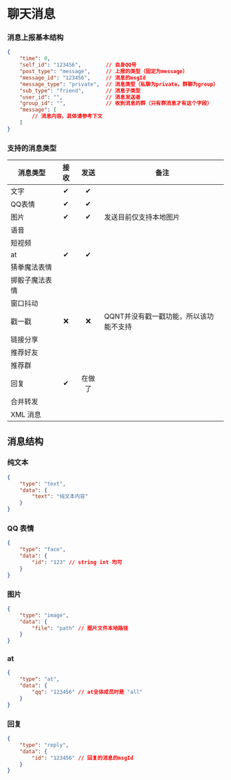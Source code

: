 # 聊天消息

### 消息上报基本结构
```json lines
{
    "time": 0,
    "self_id": "123456",        // 自身QQ号
    "post_type": "message",     // 上报的类型（固定为message）
    "message_id": "123456",     // 消息的msgId
    "message_type": "private",  // 消息类型（私聊为private，群聊为group）
    "sub_type": "friend",       // 消息子类型
    "user_id": "",              // 消息发送者
    "group_id": "",             // 收到消息的群（只有群消息才有这个字段）
    "message": [
        // 消息内容，具体请参考下文
    ]
}
```


### 支持的消息类型

| 消息类型    | 接收 | 发送  | 备注                    |
|---------|:--:|:---:|-----------------------|
| 文字      | ✔  |  ✔  |                       |
| QQ表情    | ✔  |  ✔  |                       |
| 图片      | ✔  |  ✔  | 发送目前仅支持本地图片           |
| 语音      |    |
| 短视频     |    |
| at      | ✔  |  ✔  |                       |
| 猜拳魔法表情  |    |
| 掷骰子魔法表情 |    |
| 窗口抖动    |    |
| 戳一戳     | ❌  |  ❌  | QQNT并没有戳一戳功能，所以该功能不支持 |
| 链接分享    |    |
| 推荐好友    |    |
| 推荐群     |    |
| 回复      | ✔  | 在做了 |                       |
| 合并转发    |    |
| XML 消息  |    |


## 消息结构

### 纯文本
```json lines
{
    "type": "text",
    "data": {
        "text": "纯文本内容"
    }
}
```

### QQ 表情
```json lines
{
    "type": "face",
    "data": {
        "id": "123" // string int 均可
    }
}
```

### 图片
```json lines
{
    "type": "image",
    "data": {
        "file": "path" // 图片文件本地路径
    }
}
```

### at
```json lines
{
    "type": "at",
    "data": {
        "qq": "123456" // at全体成员时是 "all"
    }
}
```

### 回复
```json lines
{
    "type": "reply",
    "data": {
        "id": "123456" // 回复的消息的msgId
    }
}
```